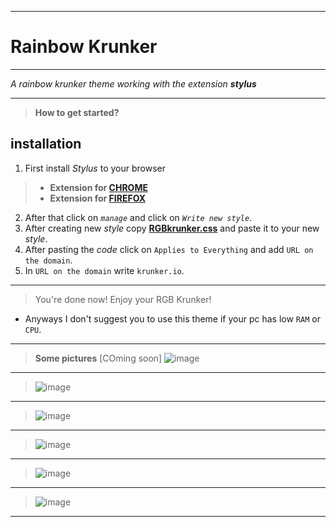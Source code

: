 __________
# Rainbow Krunker
__________

*A rainbow krunker theme working with the extension **stylus***
__________
>**How to get started?**
## installation
1. First install *Stylus* to your browser
>- **Extension for [CHROME](https://chrome.google.com/webstore/detail/stylus/clngdbkpkpeebahjckkjfobafhncgmne?hl=en)** 
>- **Extension for [FIREFOX](https://addons.mozilla.org/en-US/firefox/addon/styl-us/)** 
2. After that click on *`manage`* and click on *`Write new style`*.
3. After creating new *style* copy **[RGBkrunker.css](https://raw.githubusercontent.com/FIMARx/RainbowKrunker/main/RGBkrunker.css)** and paste it to your new *style*.
4. After pasting the *code* click on `Applies to Everything` and add `URL on the domain`.
5. In `URL on the domain` write `krunker.io`.
__________
> You're done now! Enjoy your RGB Krunker!
- Anyways I don't suggest you to use this theme if your pc has low `RAM` or `CPU`.
__________
> **Some pictures** [COming soon]
> ![image](https://user-images.githubusercontent.com/69573290/102586546-0476a300-4113-11eb-8a5b-724501c86b67.png)
__________
> ![image](https://user-images.githubusercontent.com/69573290/102586716-53243d00-4113-11eb-88c5-0abb1ca46357.png)
__________
> ![image](https://user-images.githubusercontent.com/69573290/102586839-85359f00-4113-11eb-94ce-fc5870310157.png)
__________
> ![image](https://user-images.githubusercontent.com/69573290/102586886-98486f00-4113-11eb-8765-61dacc9c393e.png)
__________
> ![image](https://user-images.githubusercontent.com/69573290/102586941-aeeec600-4113-11eb-90a5-abc71aeef107.png)
__________
> ![image](https://user-images.githubusercontent.com/69573290/102587000-cc239480-4113-11eb-8208-67b06afdb844.png)
__________
